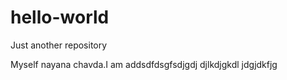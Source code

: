 # hello-world
Just another repository

Myself nayana chavda.I am addsdfdsgfsdjgdj djlkdjgkdl jdgjdkfjg

